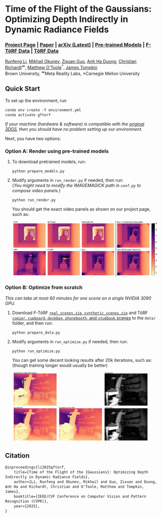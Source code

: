 # Time of the Flight of the Gaussians: Optimizing Depth Indirectly in Dynamic Radiance Fields
### [Project Page](https://visual.cs.brown.edu/gftorf) | [Paper](https://visual.cs.brown.edu/projects/gftorf-webpage/CVPR_2025_Li_Time_of_the_Flight_of_the_Gaussians.pdf) | [arXiv (Latest)](https://arxiv.org/abs/) | [Pre-trained Models](https://drive.google.com/drive/folders/1zaMPEjCJWiIFtjMLTNgt9FOj8zXk79Xm?usp=sharing) | [F-TöRF Data](https://1drv.ms/f/c/4dd35d8ee847a247/EsiF6mb15ZlKlTZmg8N_OIcBCaQGUmWWVNOldMTaRsQXeQ?e=eIy7Rz) | [TöRF Data](https://drive.google.com/drive/folders/18QsJeCYjqtfYCtduzeDMuulgW6EpF4wO?usp=sharing)
[Runfeng Li](https://ranrandy.github.io), 
[Mikhail Okunev](https://mmehas.github.io),
[Zixuan Guo](https://www.linkedin.com/in/zixuan-g-35a05a1a2),
[Anh Ha Duong](https://www.linkedin.com/in/anh-duong-b88a871b3),
[Christian Richardt](https://richardt.name/)<sup>∞</sup>,
[Matthew O'Toole](https://www.cs.cmu.edu/~motoole2)<sup>*</sup>,
[James Tompkin](www.jamestompkin.com)<br>
Brown University, <sup>∞</sup>Meta Reality Labs, *Carnegie Mellon University

## Quick Start
To set up the environment, run<br>
```
conda env create -f environment.yml
conda activate gftorf
```
*If your machine (hardware & software) is compatible with the [original 3DGS](https://github.com/graphdeco-inria/gaussian-splatting), then you should have no problem setting up our environment.*<br>
<!-- *Instructions on this page have been tested on win10 with an NVIDIA 4060Ti 16GB GPU*<br> -->
Next, you have two options:
### Option A: Render using pre-trained models
1. To download pretrained models, run:
    ```
    python prepare_models.py
    ```
2. Modify arguments in `run_render.py` if needed, then run:
    <br>(*You might need to modify the IMAGEMAGICK path in `conf.py` to compose video panels.*)
    ```
    python run_render.py
    ```
    You should get the exact video panels as shown on our project page, such as:

    <img src="assets/target1_baseline.gif" width="640">

### Option B: Optimize from scratch
*This can take at most 60 minutes for one scene on a single NVIDIA 3090 GPU.*
1. Download F-TöRF [`real_scenes.zip`, `synthetic_scenes.zip`](https://1drv.ms/f/c/4dd35d8ee847a247/EsiF6mb15ZlKlTZmg8N_OIcBCaQGUmWWVNOldMTaRsQXeQ?e=eIy7Rz) and TöRF [`copier`, `cupboard`, `deskbox`, `phonebooth`, and `studbook` scenes](https://drive.google.com/drive/folders/18QsJeCYjqtfYCtduzeDMuulgW6EpF4wO?usp=sharing) to the `data/` folder, and then run:
    ```
    python prepare_data.py
    ```
2. Modify arguments in `run_optimize.py` if needed, then run:
    ```
    python run_optimize.py
    ```
    You can get some decent looking results after 20k iterations, such as:<br> 
    (though training longer would usually be better)

    <img src="assets/baseball_early_sample.gif" width="450">

## Citation
```
@inproceedings{li2025gftorf,
    title={Time of the Flight of the {Gaussians}: Optimizing Depth Indirectly in Dynamic Radiance Fields},
    author={Li, Runfeng and Okunev, Mikhail and Guo, Zixuan and Duong, Anh Ha and Richardt, Christian and O'Toole, Matthew and Tompkin, James},
    booktitle={IEEE/CVF Conference on Computer Vision and Pattern Recognition (CVPR)},
    year={2025},
}
```
